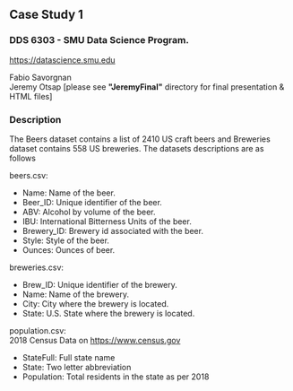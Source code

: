 ## Case Study 1
### DDS 6303 - SMU Data Science Program.  
https://datascience.smu.edu
  
Fabio Savorgnan  
Jeremy Otsap [please see **"JeremyFinal"** directory for final presentation & HTML files]
  
### Description  
  
The Beers dataset contains a list of 2410 US craft beers and Breweries dataset contains 558 US breweries. The datasets descriptions are as follows
  
beers.csv:  
  
*	Name: Name of the beer.
*	Beer_ID: Unique identifier of the beer.
*	ABV: Alcohol by volume of the beer.
*	IBU: International Bitterness Units of the beer.
*	Brewery_ID: Brewery id associated with the beer.
*	Style: Style of the beer.
*	Ounces: Ounces of beer.
  
breweries.csv:  
  
*	Brew_ID: Unique identifier of the brewery.
*	Name: Name of the brewery.
*	City: City where the brewery is located.
*	State: U.S. State where the brewery is located.
  
population.csv:  
2018 Census Data on https://www.census.gov  

* StateFull: Full state name  
* State: Two letter abbreviation  
* Population: Total residents in the state as per 2018  
